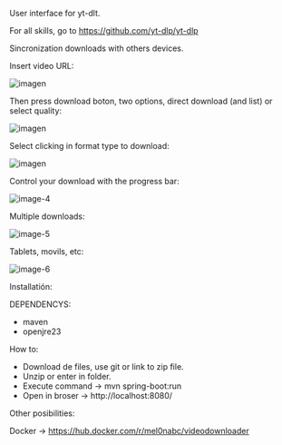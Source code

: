User interface for yt-dlt. 

For all skills, go to https://github.com/yt-dlp/yt-dlp

Sincronization downloads with others devices.

Insert video URL:

![imagen](https://github.com/user-attachments/assets/1ec29a3e-a8ae-401c-8035-fa485368714f)





Then press download boton, two options, direct download (and list) or select quality:


![imagen](https://github.com/user-attachments/assets/45cb8e63-535c-455f-a03e-d73d5d0b3339)



Select clicking in format type to download:

![imagen](https://github.com/user-attachments/assets/3e4f0bc9-7800-4163-a100-be5d8126982e)



Control your download with the progress bar:


![image-4](https://github.com/user-attachments/assets/d797afcc-4fb0-4777-8456-8ed75ee85e81)


Multiple downloads:


![image-5](https://github.com/user-attachments/assets/2424b977-02b3-4fad-add8-24a24741f288)



Tablets, movils, etc:


![image-6](https://github.com/user-attachments/assets/dbff15f7-93d9-4e61-8d51-e2b2542b10b4)


Installatión:

DEPENDENCYS:

- maven
- openjre23

How to:

- Download de files, use git or link to zip file.
- Unzip or enter in folder.
- Execute command -> mvn spring-boot:run
- Open in broser -> http://localhost:8080/

Other posibilities:

Docker -> https://hub.docker.com/r/mel0nabc/videodownloader
